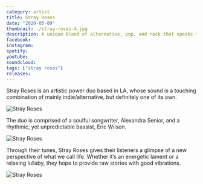```yaml
---
category: artist
title: Stray Roses
date: "2020-05-09"
thumbnail: ./stray-roses-4.jpg
description: A unique blend of alternative, pop, and rock that speaks to the soul
facebook:
instagram:
spotify:
youtube:
soundcloud:
tags: ["stray roses"]
releases:
---
```


Stray Roses is an artistic power duo based in LA, whose sound is a touching combination of mainly indie/alternative, but definitely one of its own.

![Stray Roses](./stray-roses-2.png)

The duo is comprised of a soulful songwriter, Alexandra Senior, and a rhythmic, yet unpredictable bassist, Eric Wilson.

![Stray Roses](./stray-roses-3.png)

Through their tunes, Stray Roses gives their listeners a glimpse of a new perspective of what we call life. Whether it’s an energetic lament or a relaxing lullaby, they hope to provide raw stories with good vibrations.

![Stray Roses](./stray-roses-1.png)
